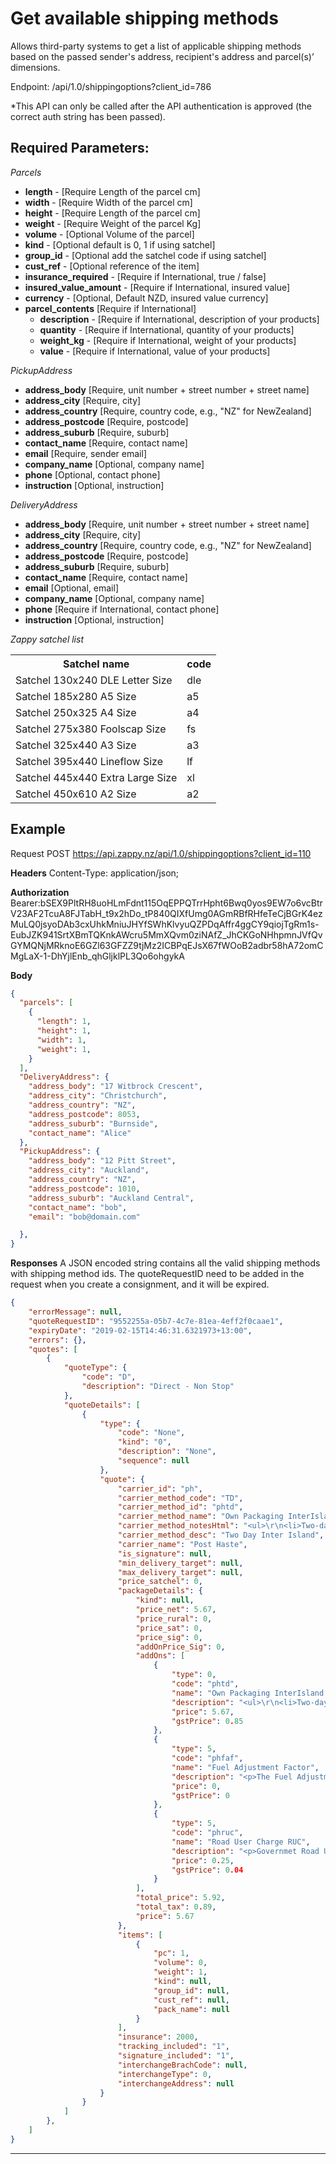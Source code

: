 #  Get available shipping methods

Allows third-party systems to get a list of applicable shipping methods based on
the passed sender's address, recipient's address and parcel(s)’ dimensions.

Endpoint: /api/1.0/shippingoptions?client_id=786

*This API can only be called after the API authentication is approved (the correct
auth string has been passed).

## Required Parameters:
*Parcels*
- **length** - [Require Length of the parcel cm]
- **width** - [Require Width of the parcel cm]
- **height** - [Require Length of the parcel cm]
- **weight** - [Require Weight of the parcel Kg]
- **volume** - [Optional Volume of the parcel]
- **kind** - [Optional default is 0, 1 if using satchel]
- **group_id** - [Optional add the satchel code if using satchel]
- **cust_ref** - [Optional reference of the item]
- **insurance_required** - [Require if International, true / false]
- **insured_value_amount** - [Require if International, insured value]
- **currency** - [Optional, Default NZD, insured value currency]
- **parcel_contents** [Require if International]
  - **description** - [Require if International, description of your products]
  - **quantity** - [Require if International, quantity of your products]
  - **weight_kg** - [Require if International, weight of your products]
  - **value** - [Require if International, value of your products]

*PickupAddress*
- **address_body** [Require, unit number + street number + street name]
- **address_city** [Require, city]
- **address_country** [Require, country code, e.g., "NZ" for NewZealand]
- **address_postcode** [Require, postcode]
- **address_suburb** [Require, suburb]
- **contact_name** [Require, contact name]
- **email** [Require, sender email]
- **company_name** [Optional, company name] 
- **phone** [Optional, contact phone]
- **instruction** [Optional, instruction]

*DeliveryAddress*
- **address_body** [Require, unit number + street number + street name]
- **address_city** [Require, city]
- **address_country** [Require, country code, e.g., "NZ" for NewZealand]
- **address_postcode** [Require, postcode]
- **address_suburb** [Require, suburb]
- **contact_name** [Require, contact name]
- **email** [Optional, email]
- **company_name** [Optional, company name]
- **phone** [Require if International, contact phone]
- **instruction** [Optional, instruction]

*Zappy satchel list*
<table>
  <tr>
    <th>Satchel name</th>
    <th>code</th>
  </tr>
  <tr>
    <td>Satchel 130x240 DLE Letter Size</td>
    <td>dle</td>
  </tr>
  <tr>
    <td>Satchel 185x280 A5 Size</td>
    <td>a5</td>
  </tr>
  <tr>
    <td>Satchel 250x325 A4 Size</td>
    <td>a4</td>
  </tr>
  <tr>
    <td>Satchel 275x380 Foolscap Size</td>
    <td>fs</td>
  </tr>
  <tr>
    <td>Satchel 325x440 A3 Size</td>
    <td>a3</td>
  </tr>
  <tr>
    <td>Satchel 395x440 Lineflow Size</td>
    <td>lf</td>
  </tr>
  <tr>
    <td>Satchel 445x440 Extra Large Size</td>
    <td>xl</td>
  </tr>
  <tr>
    <td>Satchel 450x610 A2 Size</td>
    <td>a2</td>
  </tr>
</table>

## Example
Request
POST https://api.zappy.nz/api/1.0/shippingoptions?client_id=110

**Headers**
Content-Type: application/json;

**Authorization**
Bearer:bSEX9PltRH8uoHLmFdnt115OqEPPQTrrHpht6Bwq0yos9EW7o6vcBtrV23AF2TcuA8FJTabH_t9x2hDo_tP840QIXfUmg0AGmRBfRHfeTeCjBGrK4ezMuLQ0jsyoDAb3cxUhkMniuJHYfSWhKlvyuQZPDqAffr4ggCY9qiojTgRm1s-EubJZK941SrtXBmTQKnkAWcru5MmXQvm0ziNAfZ_JhCKGoNHhpmnJVfQvGYMQNjMRknoE6GZl63GFZZ9tjMz2ICBPqEJsX67fWOoB2adbr58hA72omCMgLaX-1-DhYjlEnb_qhGljklPL3Qo6ohgykA

**Body**
``` json
{
  "parcels": [
    {
      "length": 1,
      "height": 1,
      "width": 1,
      "weight": 1,
    }
  ],
  "DeliveryAddress": {
    "address_body": "17 Witbrock Crescent",
    "address_city": "Christchurch",
    "address_country": "NZ",
    "address_postcode": 8053,
    "address_suburb": "Burnside",
    "contact_name": "Alice"
  },
  "PickupAddress": {
    "address_body": "12 Pitt Street",
    "address_city": "Auckland",
    "address_country": "NZ",
    "address_postcode": 1010,
    "address_suburb": "Auckland Central",
    "contact_name": "bob",
    "email": "bob@domain.com"

  },
}
```
**Responses**
A JSON encoded string contains all the valid shipping methods with shipping method ids.
The quoteRequestID need to be added in the request when you create a consignment, and it will be expired.

``` json
{
    "errorMessage": null,
    "quoteRequestID": "9552255a-05b7-4c7e-81ea-4eff2f0caae1",
    "expiryDate": "2019-02-15T14:46:31.6321973+13:00",
    "errors": {},
    "quotes": [
        {
            "quoteType": {
                "code": "D",
                "description": "Direct - Non Stop"
            },
            "quoteDetails": [
                {
                    "type": {
                        "code": "None",
                        "kind": "0",
                        "description": "None",
                        "sequence": null
                    },
                    "quote": {
                        "carrier_id": "ph",
                        "carrier_method_code": "TD",
                        "carrier_method_id": "phtd",
                        "carrier_method_name": "Own Packaging InterIsland 2 Days",
                        "carrier_method_notesHtml": "<ul>\r\n<li>Two-day delivery between Islands</li>\r\n<li>Delivery Standard -&nbsp;Economy 2 day option between islands</li>\r\n<li>FREE Insurance covers up to $2000</li>\r\n</ul>",
                        "carrier_method_desc": "Two Day Inter Island",
                        "carrier_name": "Post Haste",
                        "is_signature": null,
                        "min_delivery_target": null,
                        "max_delivery_target": null,
                        "price_satchel": 0,
                        "packageDetails": {
                            "kind": null,
                            "price_net": 5.67,
                            "price_rural": 0,
                            "price_sat": 0,
                            "price_sig": 0,
                            "addOnPrice_Sig": 0,
                            "addOns": [
                                {
                                    "type": 0,
                                    "code": "phtd",
                                    "name": "Own Packaging InterIsland 2 Days",
                                    "description": "<ul>\r\n<li>Two-day delivery between Islands</li>\r\n<li>Delivery Standard -&nbsp;Economy 2 day option between islands</li>\r\n<li>FREE Insurance covers up to $2000</li>\r\n</ul>",
                                    "price": 5.67,
                                    "gstPrice": 0.85
                                },
                                {
                                    "type": 5,
                                    "code": "phfaf",
                                    "name": "Fuel Adjustment Factor",
                                    "description": "<p>The Fuel Adjustment Factor (FAF) is a charge to Domestic and International Courier Services to off-set the current fuel volatility.&nbsp;</p>",
                                    "price": 0,
                                    "gstPrice": 0
                                },
                                {
                                    "type": 5,
                                    "code": "phruc",
                                    "name": "Road User Charge RUC",
                                    "description": "<p>Governmet Road User Charge</p>\r\n<p>Since 2007 the government have implemented increases in road user charges every year except 2011.<br /><br /> On the 18th December 2012 the Transport Minister, Gerry Brownlee, announced that road user charges will be increased on the 1st July each year until 2016 to contribute to the cost of the Roads of National Significance programme. There are seven roads of national significance some of which have not started yet so it is reasonable to assume that the government may continue to fund these projects via road user increases past July 2016. <br /><br />This surcharge will be operating separately from our existing fuel surcharge and be applied to the base price independently.</p>",
                                    "price": 0.25,
                                    "gstPrice": 0.04
                                }
                            ],
                            "total_price": 5.92,
                            "total_tax": 0.89,
                            "price": 5.67
                        },
                        "items": [
                            {
                                "pc": 1,
                                "volume": 0,
                                "weight": 1,
                                "kind": null,
                                "group_id": null,
                                "cust_ref": null,
                                "pack_name": null
                            }
                        ],
                        "insurance": 2000,
                        "tracking_included": "1",
                        "signature_included": "1",
                        "interchangeBrachCode": null,
                        "interchangeType": 0,
                        "interchangeAddress": null
                    }
                }
            ]
        },
    ]
}
```

***

